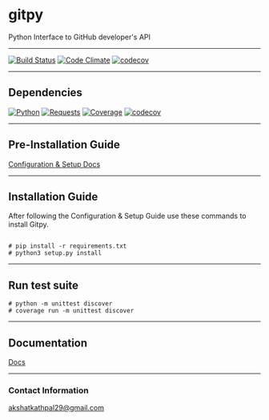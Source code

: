# gitpy

Python Interface to GitHub developer's API

---

[![Build Status](https://travis-ci.org/babygame0ver/gitpy.svg?branch=master&style=flat-square)](https://travis-ci.org/babygame0ver/gitpy)
[![Code Climate](https://codeclimate.com/github/babygame0ver/gitpy.png?style=flat-square)](https://codeclimate.com/github/babygame0ver/gitpy)
[![codecov](https://codecov.io/gh/babygame0ver/gitpy/branch/master/graph/badge.svg)](https://codecov.io/gh/babygame0ver/gitpy)

---

## Dependencies

[![Python](https://img.shields.io/badge/python-3.7.4-blue.svg?style=flat-square)](https://www.python.org/downloads/release/python-374/)
[![Requests](https://img.shields.io/badge/requests-2.22.0-blue.svg?style=flat-square)](https://pypi.python.org/pypi/requests/)
[![Coverage](https://img.shields.io/badge/Coverage-4.5.4-blue.svg?style=flat-square)](https://pypi.org/project/coverage/)
[![codecov](https://img.shields.io/badge/codecov-4.5.4-blue.svg?style=flat-square)](https://pypi.org/project/codecov/)

---

## Pre-Installation Guide

[Configuration & Setup Docs](config.md)

---

## Installation Guide

After following the Configuration & Setup Guide use these commands to install Gitpy.

```

# pip install -r requirements.txt
# python3 setup.py install

```

---

## Run test suite

```
# python -m unittest discover
# coverage run -m unittest discover

```

---

## Documentation

[Docs](documentation.rst)

---

### Contact Information

akshatkathpal29@gmail.com
